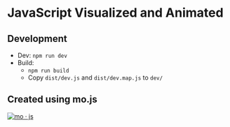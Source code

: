 # JavaScript Visualized and Animated

## Development

  - Dev: `npm run dev`
  - Build: 
    - `npm run build`
    - Copy `dist/dev.js` and `dist/dev.map.js` to `dev/`

## Created using mo.js

[![mo · js](logo.svg "mo · js")](https://mojs.github.io/)


